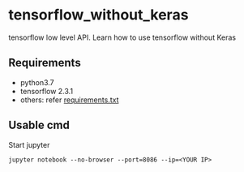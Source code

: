 # tensorflow_without_keras
tensorflow low level API. Learn how to use tensorflow without Keras

## Requirements
- python3.7
- tensorflow 2.3.1
- others: refer [requirements.txt](requirements.txt)

## Usable cmd

Start jupyter

```shell
jupyter notebook --no-browser --port=8086 --ip=<YOUR IP>
```
